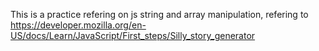 This is a practice refering on js string and array manipulation, refering to https://developer.mozilla.org/en-US/docs/Learn/JavaScript/First_steps/Silly_story_generator